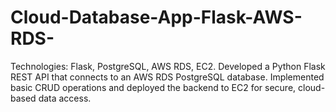 # Cloud-Database-App-Flask-AWS-RDS-
Technologies: Flask, PostgreSQL, AWS RDS, EC2. Developed a Python Flask REST API that connects to an AWS RDS PostgreSQL database. Implemented basic CRUD operations and deployed the backend to EC2 for secure, cloud-based data access.
